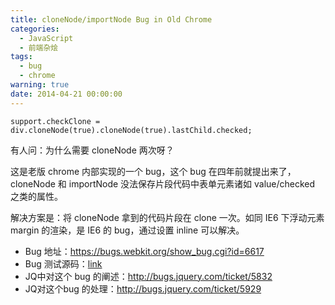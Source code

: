 ```yaml
---
title: cloneNode/importNode Bug in Old Chrome
categories:
  - JavaScript
  - 前端杂烩
tags:
  - bug
  - chrome
warning: true
date: 2014-04-21 00:00:00
---
```



    support.checkClone = div.cloneNode(true).cloneNode(true).lastChild.checked;

有人问：为什么需要 cloneNode 两次呀？

这是老版 chrome 内部实现的一个 bug，这个 bug 在四年前就提出来了，cloneNode 和 importNode 没法保存片段代码中表单元素诸如 value/checked 之类的属性。

解决方案是：将 cloneNode 拿到的代码片段在 clone 一次。如同 IE6 下浮动元素 margin 的渲染，是 IE6 的 bug，通过设置 inline 可以解决。

- Bug 地址：<https://bugs.webkit.org/show_bug.cgi?id=6617>
- Bug 测试源码：[link](https://webkit.googlesource.com/WebKit/+/a847461eedf68a16e2d2491447608ea3bf9d7890/LayoutTests/fast/dom/clone-node-form-elements-with-attr.html)
- JQ中对这个 bug 的阐述：<http://bugs.jquery.com/ticket/5832>
- JQ对这个bug 的处理：<http://bugs.jquery.com/ticket/5929>
